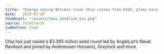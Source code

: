 ```yaml
---
title:  "Energy saving Bitcoin rival Chia raises from A16Z, plans mini-IPO"
date:   2018-03-28
thumbnail: "/assets/news_headline_pic.png"
source: TechCrunch
jumbotron: true
---
```


Chia has just raised a $3.395 million seed round led by AngelList’s Naval Ravikant and joined by Andreessen Horowitz, Greylock and more.